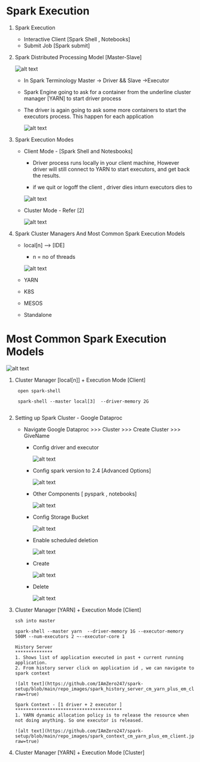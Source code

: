 # Spark Execution  


1.  Spark Execution
    
	  * Interactive Client 
	      [Spark Shell , Notebooks]
	  * Submit Job
	      [Spark submit]
		  
2.  Spark Distributed Processing Model [Master-Slave]	
        
	   ![alt text](https://github.com/IAmZero247/spark-setup/blob/main/repo_images/spark_ecosystem.jpg?raw=true)		
       
      *  In Spark Terminology Master -> Driver  && Slave ->Executor

      *  Spark Engine going to ask for a container from the underline cluster manager [YARN] to start driver process 
	  
	  *  The driver is again going to ask some more containers to start the executors process. This happen for each application 
      	  
			  
		 ![alt text](https://github.com/IAmZero247/spark-setup/blob/main/repo_images/spark_distrubuted_processing_model.jpg?raw=true)	  

3.  Spark Execution Modes
      
	  * Client Mode - [Spark Shell and Notesbooks]
	    
		  - Driver process runs locally in your client machine, However driver will still connect to YARN to start executors, and get back the results.
		  
		  - if we quit or logoff the client , driver dies inturn executors dies to 
	  
	      ![alt text](https://github.com/IAmZero247/spark-setup/blob/main/repo_images/spark_client_mode.jpg?raw=true)	  
	  
	  * Cluster Mode - Refer [2]
	  
	      ![alt text](https://github.com/IAmZero247/spark-setup/blob/main/repo_images/spark_cluster_mode.jpg?raw=true)	

4.  Spark Cluster Managers And Most Common Spark Execution Models 
     
	  *  local[n]   --> [IDE]
	       -  n = no of threads
		   
		   ![alt text](https://github.com/IAmZero247/spark-setup/blob/main/repo_images/spark_local.jpg?raw=true)
           		   
	    
	  *   YARN
	  *   K8S
	  *   MESOS
	  *   Standalone
	  
# Most Common Spark Execution Models 
    
![alt text](https://github.com/IAmZero247/spark-setup/blob/main/repo_images/most_common_spark_execution_models.jpg?raw=true)

1.  Cluster Manager [local[n]] + Execution Mode [Client]

     ```
	  open spark-shell 
	  
      spark-shell --master local[3]  --driver-memory 2G 
	  
	  ```

2.  Setting up Spark Cluster - Google Dataproc 

    
	  - Navigate Google Dataproc >>> Cluster >>> Create Cluster >>> GiveName 
	    
		  * Config driver and executor 
		    
			  ![alt text](https://github.com/IAmZero247/spark-setup/blob/main/repo_images/google_proc_1.jpg?raw=true)
		  
		  * Config spark version to 2.4 [Advanced Options]
		  
		      ![alt text](https://github.com/IAmZero247/spark-setup/blob/main/repo_images/google_proc_2.jpg?raw=true)
		  
		  * Other Components  [ pyspark , notebooks]
		  
		      ![alt text](https://github.com/IAmZero247/spark-setup/blob/main/repo_images/google_proc_3.jpg?raw=true)
		  
		  * Config Storage Bucket
		  
		      ![alt text](https://github.com/IAmZero247/spark-setup/blob/main/repo_images/google_proc_4.jpg?raw=true)
		  
		  * Enable scheduled deletion
		      
			  ![alt text](https://github.com/IAmZero247/spark-setup/blob/main/repo_images/google_proc_5.jpg?raw=true)
		  
		  * Create
		     
			 ![alt text](https://github.com/IAmZero247/spark-setup/blob/main/repo_images/google_proc_6.jpg?raw=true)
		  
		  * Delete 
		     
			 ![alt text](https://github.com/IAmZero247/spark-setup/blob/main/repo_images/google_proc_7.jpg?raw=true)
    

3.   Cluster Manager [YARN] + Execution Mode [Client]
    
      ```
	  ssh into master 
	  
      spark-shell --master yarn  --driver-memory 1G --executor-memory 500M --num-executors 2 ~--executor-core 1
	  ```
	  
	  ```
	  History Server
	  **************
	  1. Shows list of application executed in past + current running application.
	  2. From history server click on application id , we can navigate to spark context
	  ```
		 
         ![alt text](https://github.com/IAmZero247/spark-setup/blob/main/repo_images/spark_history_server_cm_yarn_plus_em_client.jpg?raw=true)
		 
      ```
	  Spark Context - [1 driver + 2 executor ] 
	  ****************************************
	  1. YARN dynamic allocation policy is to release the resource when not doing anything. So one executor is released.
	  ```
	     
         ![alt text](https://github.com/IAmZero247/spark-setup/blob/main/repo_images/spark_context_cm_yarn_plus_em_client.jpg?raw=true)
    
    

4.  Cluster Manager [YARN] + Execution Mode [Cluster]

